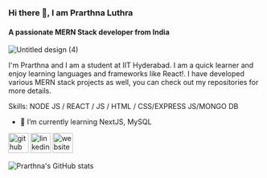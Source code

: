 ### Hi there 👋, I am Prarthna Luthra
#### A passionate MERN Stack developer from India


![Untitled design (4)](https://user-images.githubusercontent.com/100023570/165929100-c93569b0-9d92-44a0-b801-24a11693a3ce.png)


I'm Prarthna and I am a student at IIT Hyderabad. I am a quick learner and enjoy learning languages and frameworks like React!. I have developed various MERN stack projects as well, you can check out my repositories for more details.

Skills: NODE JS / REACT / JS / HTML / CSS/EXPRESS JS/MONGO DB

- 🌱 I’m currently learning NextJS, MySQL 


[<img src='https://cdn.jsdelivr.net/npm/simple-icons@3.0.1/icons/github.svg' alt='github' height='40'>](https://github.com/PrarthnaLuthra)  [<img src='https://cdn.jsdelivr.net/npm/simple-icons@3.0.1/icons/linkedin.svg' alt='linkedin' height='40'>](https://www.linkedin.com/in/https://www.linkedin.com/in/prarthnaluthra//)  [<img src='https://cdn.jsdelivr.net/npm/simple-icons@3.0.1/icons/icloud.svg' alt='website' height='40'>](https://prarthna-luthra-resume.web.app)  


![Prarthna's GitHub stats](https://github-readme-stats.vercel.app/api?username=PrarthnaLuthra&hide=contribs,prs)

